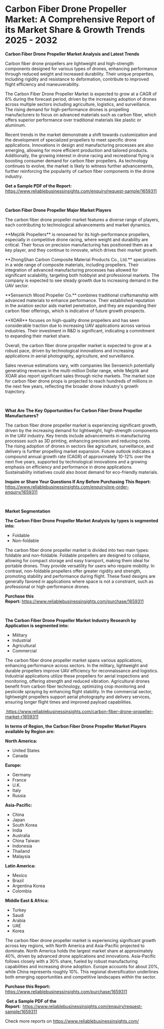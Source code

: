 <p><h1>Carbon Fiber Drone Propeller Market: A Comprehensive Report of its Market Share & Growth Trends 2025 - 2032</h1></p><p><strong>Carbon Fiber Drone Propeller Market Analysis and Latest Trends</strong></p>
<p><p>Carbon fiber drone propellers are lightweight and high-strength components designed for various types of drones, enhancing performance through reduced weight and increased durability. Their unique properties, including rigidity and resistance to deformation, contribute to improved flight efficiency and maneuverability.</p><p>The Carbon Fiber Drone Propeller Market is expected to grow at a CAGR of 6% during the forecast period, driven by the increasing adoption of drones across multiple sectors including agriculture, logistics, and surveillance. The rising demand for high-performance drones is propelling manufacturers to focus on advanced materials such as carbon fiber, which offers superior performance over traditional materials like plastic or aluminum.</p><p>Recent trends in the market demonstrate a shift towards customization and the development of specialized propellers to meet specific drone applications. Innovations in design and manufacturing processes are also emerging, allowing for more efficient production and tailored products. Additionally, the growing interest in drone racing and recreational flying is boosting consumer demand for carbon fiber propellers. As technology continues to evolve, the market is likely to witness further advancements, further reinforcing the popularity of carbon fiber components in the drone industry.</p></p>
<p><strong>Get a Sample PDF of the Report:&nbsp;</strong> <a href="https://www.reliablebusinessinsights.com/enquiry/request-sample/1659311?utm_campaign=3100&utm_medium=2&utm_source=Github&utm_content=ia&utm_term=08042025&utm_id=carbon-fiber-drone-propeller">https://www.reliablebusinessinsights.com/enquiry/request-sample/1659311</a></p>
<p>&nbsp;</p>
<p><strong>Carbon Fiber Drone Propeller Major Market Players</strong></p>
<p><p>The carbon fiber drone propeller market features a diverse range of players, each contributing to technological advancements and market dynamics. </p><p>**Mejzlik Propellers** is renowned for its high-performance propellers, especially in competitive drone racing, where weight and durability are critical. Their focus on precision manufacturing has positioned them as a key player, and they continue to innovate, which drives their market growth.</p><p>**ZhongShan Carbon Composite Material Products Co., Ltd.** specializes in a wide range of composite materials, including propellers. Their integration of advanced manufacturing processes has allowed for significant scalability, targeting both hobbyist and professional markets. The company is expected to see steady growth due to increasing demand in the UAV sector.</p><p>**Sensenich Wood Propeller Co.** combines traditional craftsmanship with advanced materials to enhance performance. Their established reputation in the aviation sector aids market penetration, and they are expanding their carbon fiber offerings, which is indicative of future growth prospects.</p><p>**XOAR** focuses on high-quality drone propellers and has seen considerable traction due to increasing UAV applications across various industries. Their investment in R&D is significant, indicating a commitment to expanding their market share.</p><p>Overall, the carbon fiber drone propeller market is expected to grow at a robust pace, driven by technological innovations and increasing applications in aerial photography, agriculture, and surveillance. </p><p>Sales revenue estimations vary, with companies like Sensenich potentially generating revenues in the multi-million Dollar range, while Mejzlik and XOAR also report significant sales through niche markets. The market size for carbon fiber drone props is projected to reach hundreds of millions in the next few years, reflecting the broader drone industry's growth trajectory.</p></p>
<p>&nbsp;</p>
<p><strong>What Are The Key Opportunities For Carbon Fiber Drone Propeller Manufacturers?</strong></p>
<p><p>The carbon fiber drone propeller market is experiencing significant growth, driven by the increasing demand for lightweight, high-strength components in the UAV industry. Key trends include advancements in manufacturing processes such as 3D printing, enhancing precision and reducing costs. The rising adoption of drones in sectors like agriculture, surveillance, and delivery is further propelling market expansion. Future outlook indicates a compound annual growth rate (CAGR) of approximately 10-12% over the next five years, supported by technological innovations and a growing emphasis on efficiency and performance in drone applications. Sustainability initiatives could also boost demand for eco-friendly materials.</p></p>
<p><strong>Inquire or Share Your Questions If Any Before Purchasing This Report:</strong> <a href="https://www.reliablebusinessinsights.com/enquiry/pre-order-enquiry/1659311?utm_campaign=3100&utm_medium=2&utm_source=Github&utm_content=ia&utm_term=08042025&utm_id=carbon-fiber-drone-propeller">https://www.reliablebusinessinsights.com/enquiry/pre-order-enquiry/1659311</a></p>
<p>&nbsp;</p>
<p><strong>Market Segmentation</strong></p>
<p><strong>The Carbon Fiber Drone Propeller Market Analysis by types is segmented into:</strong></p>
<p><ul><li>Foldable</li><li>Non-foldable</li></ul></p>
<p><p>The carbon fiber drone propeller market is divided into two main types: foldable and non-foldable. Foldable propellers are designed to collapse, allowing for compact storage and easy transport, making them ideal for portable drones. They provide versatility for users who require mobility. In contrast, non-foldable propellers offer greater rigidity and strength, promoting stability and performance during flight. These fixed designs are generally favored in applications where space is not a constraint, such as professional or high-performance drones.</p></p>
<p><strong>Purchase this Report:&nbsp;</strong><a href="https://www.reliablebusinessinsights.com/purchase/1659311?utm_campaign=3100&utm_medium=2&utm_source=Github&utm_content=ia&utm_term=08042025&utm_id=carbon-fiber-drone-propeller">https://www.reliablebusinessinsights.com/purchase/1659311</a></p>
<p>&nbsp;</p>
<p><strong>The Carbon Fiber Drone Propeller Market Industry Research by Application is segmented into:</strong></p>
<p><ul><li>Military</li><li>Industrial</li><li>Agricultural</li><li>Commercial</li></ul></p>
<p><p>The carbon fiber drone propeller market spans various applications, enhancing performance across sectors. In the military, lightweight and durable propellers improve UAV efficiency for reconnaissance and logistics. Industrial applications utilize these propellers for aerial inspections and monitoring, offering strength and reduced vibration. Agricultural drones benefit from carbon fiber technology, optimizing crop monitoring and pesticide spraying by enhancing flight stability. In the commercial sector, lightweight propellers support aerial photography and delivery services, ensuring longer flight times and improved payload capabilities.</p></p>
<p><a href="https://www.reliablebusinessinsights.com/carbon-fiber-drone-propeller-market-r1659311?utm_campaign=3100&utm_medium=2&utm_source=Github&utm_content=ia&utm_term=08042025&utm_id=carbon-fiber-drone-propeller">&nbsp;https://www.reliablebusinessinsights.com/carbon-fiber-drone-propeller-market-r1659311</a></p>
<p><strong>In terms of Region, the Carbon Fiber Drone Propeller Market Players available by Region are:</strong></p>
<p>
    <p> <strong> North America: </strong>
        <ul>
            <li>United States</li>
            <li>Canada</li>
        </ul>
        </p> 
    <p> <strong> Europe: </strong>
        <ul>
            <li>Germany</li>
            <li>France</li>
            <li>U.K.</li>
            <li>Italy</li>
            <li>Russia</li>
        </ul>
        </p> 
    <p> <strong> Asia-Pacific: </strong>
        <ul>
            <li>China</li>
            <li>Japan</li>
            <li>South Korea</li>
            <li>India</li>
            <li>Australia</li>
            <li>China Taiwan</li>
            <li>Indonesia</li>
            <li>Thailand</li>
            <li>Malaysia</li>
        </ul>
        </p> 
    <p> <strong> Latin America: </strong>
        <ul>
            <li>Mexico</li>
            <li>Brazil</li>
            <li>Argentina Korea</li>
            <li>Colombia</li>
        </ul>
        </p> 
    <p> <strong> Middle East & Africa: </strong>
        <ul>
            <li>Turkey</li>
            <li>Saudi</li>
            <li>Arabia</li>
            <li>UAE</li>
            <li>Korea</li>
        </ul>
    </p>
    </p>
<p><p>The carbon fiber drone propeller market is experiencing significant growth across key regions, with North America and Asia-Pacific projected to dominate. North America holds the largest market share at approximately 40%, driven by advanced drone applications and innovations. Asia-Pacific follows closely with a 30% share, fueled by robust manufacturing capabilities and increasing drone adoption. Europe accounts for about 20%, while China represents roughly 10%. This regional diversification underlines both emerging opportunities and competitive landscapes within the sector.</p></p>
<p><strong>Purchase this Report: </strong><a href="https://www.reliablebusinessinsights.com/purchase/1659311?utm_campaign=3100&utm_medium=2&utm_source=Github&utm_content=ia&utm_term=08042025&utm_id=carbon-fiber-drone-propeller">https://www.reliablebusinessinsights.com/purchase/1659311</a></p>
<p>&nbsp;<strong>Get a Sample PDF of the Report:&nbsp;&nbsp;</strong><a href="https://www.reliablebusinessinsights.com/enquiry/request-sample/1659311?utm_campaign=3100&utm_medium=2&utm_source=Github&utm_content=ia&utm_term=08042025&utm_id=carbon-fiber-drone-propeller">https://www.reliablebusinessinsights.com/enquiry/request-sample/1659311</a></p>
<p><strong></strong></p>
<p>Check more reports on <a href="https://www.reliablebusinessinsights.com/?utm_campaign=3100&utm_medium=2&utm_source=Github&utm_content=ia&utm_term=08042025&utm_id=carbon-fiber-drone-propeller">https://www.reliablebusinessinsights.com/</a></p>